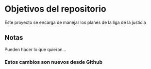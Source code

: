# Objetivos del repositorio

Este proyecto se encarga de manejar los planes de la liga de la justicia


## Notas
Pueden hacer lo que quieran...

### Estos cambios son nuevos desde Github
